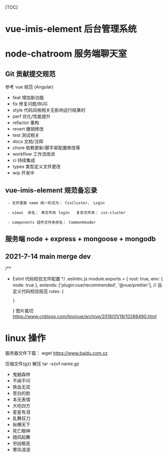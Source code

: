 [TOC]

# vue-imis-element 后台管理系统

# node-chatroom 服务端聊天室

## Git 贡献提交规范

参考 vue 规范 (Angular)

- feat 增加新功能
- fix 修复问题/BUG
- style 代码风格相关无影响运行结果的
- perf 优化/性能提升
- refactor 重构
- revert 撤销修改
- test 测试相关
- docs 文档/注释
- chore 依赖更新/脚手架配置修改等
- workflow 工作流改进
- ci 持续集成
- types 类型定义文件更改
- wip 开发中

## vue-imis-element 规范备忘录

```
 - 文件里面 name 统一形式为： CssCluster， Login

 - views  命名： 单文件夹 login   复杂文件夹： css-cluster

 - components 组件文件夹命名： CommonHeader
```

## 服务端 node + express + mongoose + mongodb

## 2021-7-14 main merge dev

/\*\*

- Eslint 代码校验文件配置
  \*/
  .eslintrc.js
  module.exports = {
  root: true,
  env: {
  node: true
  },
  extends: ['plugin:vue/recommended', '@vue/prettier'],
  // 自定义代码校验规范
  rules: {

      }

  }
  图片裁切
  https://www.cnblogs.com/linxiyue/archive/2019/01/18/10288490.html

# linux 操作

服务器文件下载： wget https://www.baidu.com.xz

压缩文件(gz) 解压 tar -xzvf name.gz

- 鬼魅森林
- 不闻不问
- 铁血无双
- 苍白的脸
- 本无表情
- 大吃四方
- 星星有泪
- 乱舞狂刀
- 纵横天下
- 死亡眼神
- 随风起舞
- 穷凶极恶
- 寒风凛凛